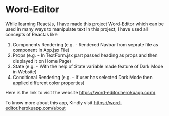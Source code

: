 # Word-Editor

While learning ReactJs, I have made this project Word-Editor which can be used in many ways to manipulate text
In this project, I have used all concepts of ReactJs like
1. Components Rendering (e.g. - Rendered Navbar from seprate file as component in App.jsx File)
2. Props (e.g. - In TextForm.jsx part passed heading as props and then displayed it on Home Page)
3. State (e.g. - With the help of State variable made feature of Dark Mode in Website)
4. Conditional Rendering (e.g. - If user has selected Dark Mode then applied different color properties)

Here is the link to visit the website
https://word-editor.herokuapp.com/


To know more about this app, Kindly visit
https://word-editor.herokuapp.com/about
